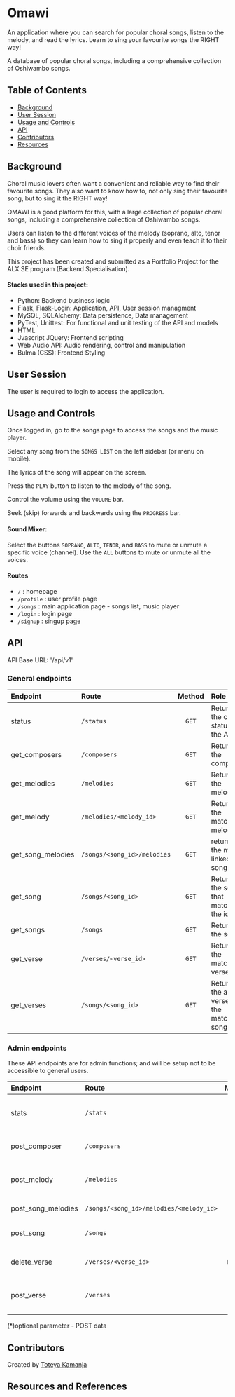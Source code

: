 # Omawi

An application where you can search for popular choral songs, listen to the melody, and read the lyrics. Learn to sing your favourite songs the RIGHT way!

A database of popular choral songs, including a comprehensive collection of Oshiwambo songs.

## Table of Contents

- [Background](#background)
- [User Session](#user-session)
- [Usage and Controls](#usage-and-controls)
- [API](#api)
- [Contributors](#contributors)
- [Resources](#resources-and-references)

## Background

Choral music lovers often want a convenient and reliable way to find their favourite songs. They also want to know how to, not only sing their favourite song, but to sing it the RIGHT way!

OMAWI is a good platform for this, with a large collection of popular choral songs, including a comprehensive collection of Oshiwambo songs.

Users can listen to the different voices of the melody (soprano, alto, tenor and bass) so they can learn how to sing it properly and even teach it to their choir friends.

This project has been created and submitted as a Portfolio Project for the ALX SE program (Backend Specialisation).

#### Stacks used in this project:
- Python: Backend business logic
- Flask, Flask-Login: Application, API, User session managment
- MySQL, SQLAlchemy: Data persistence, Data management
- PyTest, Unittest: For functional and unit testing of the API and models
- HTML
- Jvascript JQuery: Frontend scripting
- Web Audio API: Audio rendering, control and manipulation
- Bulma (CSS): Frontend Styling

## User Session

The user is required to login to access the application.

## Usage and Controls

Once logged in, go to the songs page to access the songs and the music player.

Select any song from the `SONGS LIST` on the left sidebar (or menu on mobile).

The lyrics of the song will appear on the screen.

Press the `PLAY` button to listen to the melody of the song.

Control the volume using the `VOLUME` bar.

Seek (skip) forwards and backwards using the `PROGRESS` bar.

#### Sound Mixer:
Select the buttons `SOPRANO`, `ALTO`, `TENOR`, and `BASS` to mute or unmute a specific voice (channel). Use the `ALL` buttons to mute or unmute all the voices.

#### Routes

* `/` : homepage
* `/profile` : user profile page
* `/songs` : main application page - songs list, music player
* `/login` : login page
* `/signup` : singup page

## API

API Base URL: '/api/v1'

### General endpoints

| Endpoint | Route               | Method | Role                                 |
|:---------|:--------------------|:------:|:-------------------------------------|
| status   | `/status`          | `GET`  | Returns the current status of the API |
| get_composers |  `/composers`  | `GET`  | Returns all the composers            |
| get_melodies | `/melodies`     | `GET`  | Returns all the melodies             |
| get_melody | `/melodies/<melody_id>` | `GET` | Returns the matching melody     |
| get_song_melodies | `/songs/<song_id>/melodies` | `GET` | returns all the melody linked to a song |
| get_song |  `/songs/<song_id>` | `GET`  | Returns the song that matches the id |
| get_songs | `/songs`           | `GET`  | Returns all the songs                |
| get_verse | `/verses/<verse_id>` | `GET` | Returns the matching verse          |
| get_verses | `/songs/<song_id>` | `GET` | Returns the all the verses of the matching song |

### Admin endpoints
These API endpoints are for admin functions; and will be setup not to be accessible to general users.

| Endpoint   | Route               | Method | Role                               |
|:-----------|:--------------------|:------:|:-----------------------------------|
| stats      | `/stats`     | `GET` | Returns a summary of all objects in the DB |
| post_composer | `/composers`     | `POST` | Creates a new composer (name)      |
| post_melody | `/melodies` | `POST` | Creates a new melody (filepath, *composer_id) |
| post_song_melodies | `/songs/<song_id>/melodies/<melody_id>` | `POST` | Adds a melody to a song |
| post_song  | `/songs`            | `POST` | Creates a new song (title, *number) |
| delete_verse | `/verses/<verse_id>` | `DELETE` | Deletes the matching verse    |
| post_verse | `/verses`        | `POST` | Creates a new verse (song_id, lyrics) |

(*)optional parameter - POST data

## Contributors

Created by [Toteya Kamanja](https://github.com/Toteya)

## Resources and References
